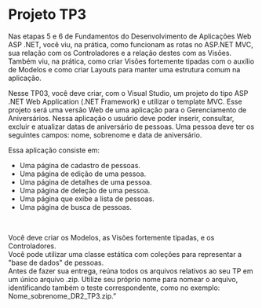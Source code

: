 <h1>Projeto TP3</h1>
  <p>Nas etapas 5 e 6 de Fundamentos do Desenvolvimento de Aplicações Web ASP .NET, você viu, na prática, como funcionam as
  rotas no ASP.NET MVC, sua relação com os Controladores e a relação destes com as Visões. Também viu, na prática, como
  criar Visões fortemente tipadas com o auxílio de Modelos e como criar Layouts para manter uma estrutura comum na
  aplicação.</p>
  <p>Nesse TP03, você deve criar, com o Visual Studio, um projeto do tipo ASP .NET Web Application (.NET Framework) e
  utilizar o template MVC. Esse projeto será uma versão Web de uma aplicação para o Gerenciamento de Aniversários. Nessa
  aplicação o usuário deve poder inserir, consultar, excluir e atualizar datas de aniversário de pessoas. Uma pessoa deve
  ter os seguintes campos: nome, sobrenome e data de aniversário.
</p>

<p>Essa aplicação consiste em:</p>
<ul>
  <li>Uma página de cadastro de pessoas.</li>
  <li>Uma página de edição de uma pessoa.</li>
  <li>Uma página de detalhes de uma pessoa.</li>
  <li>Uma página de deleção de uma pessoa.</li>
  <li>Uma página que exibe a lista de pessoas.</li>
  <li>Uma página de busca de pessoas.</li>
</ul>
<br>
<p>Você deve criar os Modelos, as Visões fortemente tipadas, e os Controladores.
<br>
Você pode utilizar uma classe estática com coleções para representar a "base de dados" de pessoas.
<br>
Antes de fazer sua entrega, reúna todos os arquivos relativos ao seu TP em um único arquivo .zip. Utilize seu próprio
nome para nomear o arquivo, identificando também o teste correspondente, como no exemplo: Nome_sobrenome_DR2_TP3.zip.”
</p>
